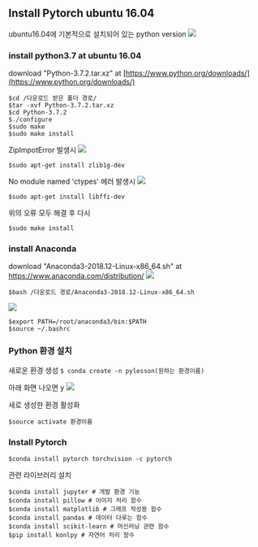 ## Install Pytorch ubuntu 16.04

ubuntu16.04에 기본적으로 설치되어 있는 python version
![
](https://lh3.googleusercontent.com/D-Ep4i_UMM3cOrm_KVmeyIMkzT_tJ_0V9e8BrZpIgTwftJ19KN32x7_eOa2yBWX_WDmb0OCfTu8 "python_version")

### install python3.7 at ubuntu 16.04
download "Python-3.7.2.tar.xz" at [https://www.python.org/downloads/](https://www.python.org/downloads/)

    $cd /다운로드 받은 폴더 경로/
    $tar -xvf Python-3.7.2.tar.xz
    $cd Python-3.7.2
    $./configure
    $sudo make
    $​sudo make install

ZipImpotError 발생시
![
](https://lh3.googleusercontent.com/wbjcaEZGhjBxmHc4_jpR2yjsDMFn5ug6J6MNxfholc0I9fUXmVZMDB4rzeDHEZ_u2Xq0MMu8xbs "ZipImportError")

    $sudo apt-get install zlib1g-dev

No module named 'ctypes' 에러 발생시
![
](https://lh3.googleusercontent.com/TXBIDcm2i_5YSDpX7LyRl8g1cjyHHlC2nLQXEvlbPIxjo0MswYmM816WJIPsTzzbZNw06yV58Fw "ModuleNotFoundError")

    $sudo apt-get install libffi-dev

위의 오류 모두 해결 후 다시

    $​sudo make install  


### install Anaconda
download "Anaconda3-2018.12-Linux-x86_64.sh" at https://www.anaconda.com/distribution/
![
](https://lh3.googleusercontent.com/1kuoUZg4YUMQ1Da8jG4DelSpeE0udbP-ZWjeAK7bC6saLP0qZzYPXfywi3lY0SJep5V4kCqb1FI "download_anaconda")

    $bash /다운로드 경로/Anaconda3-2018.12-Linux-x86_64.sh
![
](https://lh3.googleusercontent.com/IiB6GVCRHOq1NUCn4Vu-ZPsoBs8COtdwQCvWO-n_iczIj8nut3GEkI-8Y9Rw2FnBMBdgSmQOxCs "installanaconda")

    $export PATH=/root/anaconda3/bin:$PATH
    $source ~/.bashrc

### ​Python 환경 설치
새로운 환경 생성
`$ conda create -n pylesson(원하는 환경이름)`​

아래 화면 나오면 y
![
](https://lh3.googleusercontent.com/Hdv-wH7KxNf-49xQmOs-eniTJX6koKBNhVwSEqVcS1YU1B8AMXaotOqerK7TY0RCJcywHo9jLRQ "create")

새로 생성한 환경 활성화

    $source activate 환경이름

### Install Pytorch

    $conda install pytorch torchvision -c pytorch


관련 라이브러리 설치

    $conda install jupyter # 개발 환경 기능
    $conda install pillow # 이미지 처리 함수
    $conda install matplotlib # 그래프 작성용 함수
    $conda install pandas # 데이터 다루는 함수
    $conda install scikit-learn # 머신러닝 관련 함수
    $pip install konlpy # 자연어 처리 함수
   
<!--stackedit_data:
eyJoaXN0b3J5IjpbLTYzOTg1NzU2NiwtMTY4NTIzMTEwMCwtMT
cwMzM0MzA0M119
-->